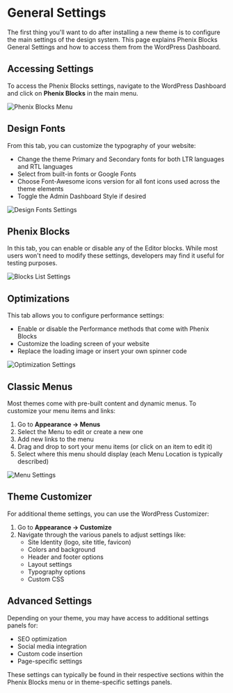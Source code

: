 # General Settings

The first thing you'll want to do after installing a new theme is to configure the main settings of the design system. This page explains Phenix Blocks General Settings and how to access them from the WordPress Dashboard.

## Accessing Settings

To access the Phenix Blocks settings, navigate to the WordPress Dashboard and click on **Phenix Blocks** in the main menu.

![Phenix Blocks Menu](../../../assets/images/wordpress/01.png)

## Design Fonts

From this tab, you can customize the typography of your website:

- Change the theme Primary and Secondary fonts for both LTR languages and RTL languages
- Select from built-in fonts or Google Fonts
- Choose Font-Awesome icons version for all font icons used across the theme elements
- Toggle the Admin Dashboard Style if desired

![Design Fonts Settings](../../../assets/images/wordpress/design-fonts.png)

## Phenix Blocks

In this tab, you can enable or disable any of the Editor blocks. While most users won't need to modify these settings, developers may find it useful for testing purposes.

![Blocks List Settings](../../../assets/images/wordpress/blocks-list.png)

## Optimizations

This tab allows you to configure performance settings:

- Enable or disable the Performance methods that come with Phenix Blocks
- Customize the loading screen of your website
- Replace the loading image or insert your own spinner code

![Optimization Settings](../../../assets/images/wordpress/optimization.png)

## Classic Menus

Most themes come with pre-built content and dynamic menus. To customize your menu items and links:

1. Go to **Appearance → Menus**
2. Select the Menu to edit or create a new one
3. Add new links to the menu
4. Drag and drop to sort your menu items (or click on an item to edit it)
5. Select where this menu should display (each Menu Location is typically described)

![Menu Settings](../../../assets/images/wordpress/05-menus.png)

## Theme Customizer

For additional theme settings, you can use the WordPress Customizer:

1. Go to **Appearance → Customize**
2. Navigate through the various panels to adjust settings like:
   - Site Identity (logo, site title, favicon)
   - Colors and background
   - Header and footer options
   - Layout settings
   - Typography options
   - Custom CSS

## Advanced Settings

Depending on your theme, you may have access to additional settings panels for:

- SEO optimization
- Social media integration
- Custom code insertion
- Page-specific settings

These settings can typically be found in their respective sections within the Phenix Blocks menu or in theme-specific settings panels.
